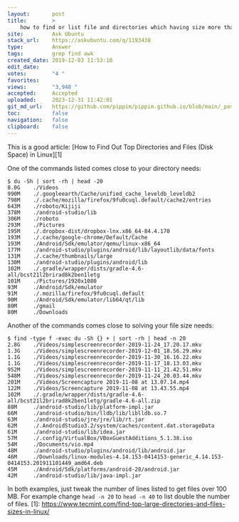 ```yaml
---
layout:       post
title:        >
    how to find or list file and directories which having size more than 100mb
site:         Ask Ubuntu
stack_url:    https://askubuntu.com/q/1193438
type:         Answer
tags:         grep find awk
created_date: 2019-12-03 11:53:10
edit_date:    
votes:        "4 "
favorites:    
views:        "3,948 "
accepted:     Accepted
uploaded:     2023-12-31 11:42:01
git_md_url:   https://github.com/pippim/pippim.github.io/blob/main/_posts/2019/2019-12-03-how-to-find-or-list-file-and-directories-which-having-size-more-than-100mb.md
toc:          false
navigation:   false
clipboard:    false
---
```


This is a good article: [How to Find Out Top Directories and Files (Disk Space) in Linux][1]

One of the commands listed comes close to your directory needs:

``` 
$ du -Sh | sort -rh | head -20
8.0G	./Videos
990M	./.googleearth/Cache/unified_cache_leveldb_leveldb2
798M	./.cache/mozilla/firefox/9fu0cuql.default/cache2/entries
643M	./roboto/Kijiji
378M	./android-studio/lib
306M	./roboto
293M	./Pictures
195M	./.dropbox-dist/dropbox-lnx.x86_64-84.4.170
193M	./.cache/google-chrome/Default/Cache
193M	./Android/Sdk/emulator/qemu/linux-x86_64
177M	./android-studio/plugins/android/lib/layoutlib/data/fonts
131M	./.cache/thumbnails/large
130M	./android-studio/plugins/android/lib
102M	./.gradle/wrapper/dists/gradle-4.6-all/bcst21l2brirad8k2ben1letg
101M	./Pictures/1920x1080
93M 	./Android/Sdk/emulator
91M 	./.mozilla/firefox/9fu0cuql.default
90M 	./Android/Sdk/emulator/lib64/qt/lib
80M 	./gmail
80M 	./Downloads
```

Another of the commands comes close to solving your file size needs:

``` 
$ find -type f -exec du -Sh {} + | sort -rh | head -n 20
2.8G	./Videos/simplescreenrecorder-2019-11-24_17.20.17.mkv
1.3G	./Videos/simplescreenrecorder-2019-12-01_18.56.29.mkv
1.1G	./Videos/simplescreenrecorder-2019-11-30_16.16.22.mkv
1.1G	./Videos/simplescreenrecorder-2019-11-17_18.13.03.mkv
952M	./Videos/simplescreenrecorder-2019-11-11_21.42.51.mkv
548M	./Videos/simplescreenrecorder-2019-11-24_20.03.44.mkv
201M	./Videos/Screencapture 2019-11-08 at 13.07.14.mp4
122M	./Videos/Screencapture 2019-11-08 at 13.43.55.mp4
102M	./.gradle/wrapper/dists/gradle-4.6-all/bcst21l2brirad8k2ben1letg/gradle-4.6-all.zip
88M 	./android-studio/lib/platform-impl.jar
66M 	./android-studio/bin/lldb/lib/liblldb.so.7
63M 	./android-studio/jre/jre/lib/rt.jar
62M 	./.AndroidStudio3.2/system/caches/content.dat.storageData
61M 	./android-studio/lib/idea.jar
57M 	./.config/VirtualBox/VBoxGuestAdditions_5.1.38.iso
54M 	./Documents/vio.mp4
48M 	./android-studio/plugins/android/lib/android.jar
46M 	./Downloads/linux-modules-4.14.153-0414153-generic_4.14.153-0414153.201911101449_amd64.deb
45M 	./Android/Sdk/platforms/android-28/android.jar
42M 	./android-studio/lib/java-impl.jar
```

In both examples, just tweak the number of lines listed to get files over 100 MB. For example change `head -n 20` to `head -n 40` to list double the number of files.
  [1]: https://www.tecmint.com/find-top-large-directories-and-files-sizes-in-linux/
